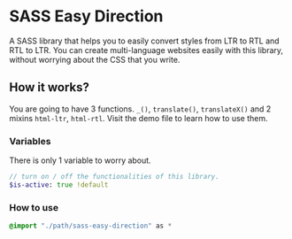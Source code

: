 # SASS Easy Direction
A SASS library that helps you to easily convert styles from LTR to RTL and RTL to LTR. You can create multi-language websites easily with this library, without worrying about the CSS that you write.

## How it works?
You are going to have 3 functions. `_()`, `translate()`, `translateX()` and 2 mixins `html-ltr`, `html-rtl`. Visit the demo file to learn how to use them.

### Variables
There is only 1 variable to worry about.
```sass
// turn on / off the functionalities of this library.
$is-active: true !default
```

### How to use
```sass
@import "./path/sass-easy-direction" as *
```
